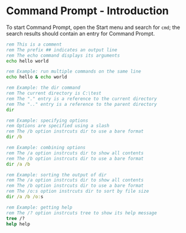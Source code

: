 # Command Prompt - Introduction

To start Command Prompt, open the Start menu and search for `cmd`; the search
results should contain an entry for Command Prompt.

```cmd
rem This is a comment
rem The prefix ## indicates an output line
rem The echo command displays its arguments
echo hello world

rem Example: run multiple commands on the same line
echo hello & echo world

rem Example: the dir command
rem The current directory is C:\test
rem The "." entry is a reference to the current directory
rem The ".." entry is a reference to the parent directory
dir

rem Example: specifying options
rem Options are specified using a slash
rem The /b option instrcuts dir to use a bare format
dir /b

rem Example: combining options
rem The /a option instrcuts dir to show all contents
rem The /b option instrcuts dir to use a bare format
dir /a /b

rem Example: sorting the output of dir
rem The /a option instrcuts dir to show all contents
rem The /b option instrcuts dir to use a bare format
rem The /o:s option instrcuts dir to sort by file size
dir /a /b /o:s

rem Example: getting help
rem The /? option instrcuts tree to show its help message
tree /?
help help
```
